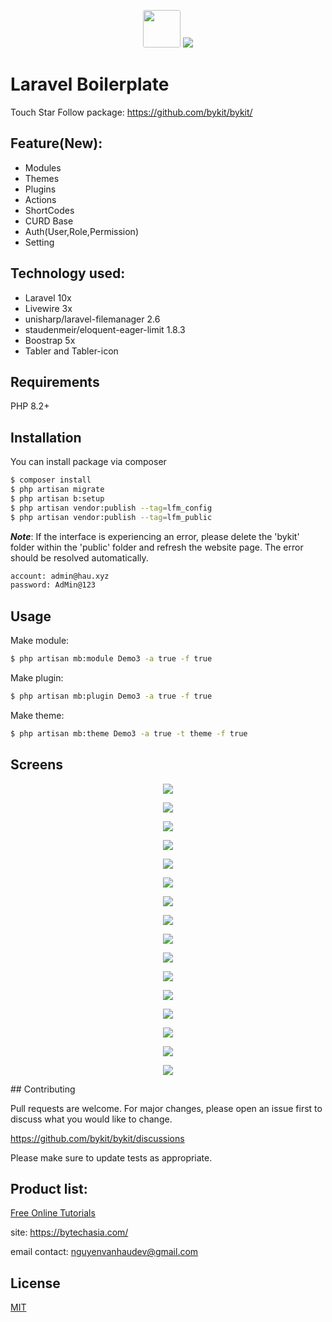 <p align="center"><img style="width:60px; border-radius: 3px;" src="./bytechasia_logo.jpg">
<img src="https://laravel.com/assets/img/components/logo-laravel.svg">
</p>

# Laravel Boilerplate

Touch Star Follow package: https://github.com/bykit/bykit/

## Feature(New):

-   Modules
-   Themes
-   Plugins
-   Actions
-   ShortCodes
-   CURD Base
-   Auth(User,Role,Permission)
-   Setting

## Technology used:

-   Laravel 10x
-   Livewire 3x
-   unisharp/laravel-filemanager 2.6
-   staudenmeir/eloquent-eager-limit 1.8.3
-   Boostrap 5x
-   Tabler and Tabler-icon

## Requirements

PHP 8.2+

## Installation

You can install package via composer

```bash
$ composer install
$ php artisan migrate
$ php artisan b:setup
$ php artisan vendor:publish --tag=lfm_config
$ php artisan vendor:publish --tag=lfm_public

```

***Note***: If the interface is experiencing an error, please delete the 'bykit' folder within the 'public' folder and refresh the website page. The error should be resolved automatically.

```bash
account: admin@hau.xyz
password: AdMin@123

```

## Usage

Make module:

```bash
$ php artisan mb:module Demo3 -a true -f true
```

Make plugin:

```bash
$ php artisan mb:plugin Demo3 -a true -f true
```

Make theme:

```bash
$ php artisan mb:theme Demo3 -a true -t theme -f true
```

## Screens

<p align="center"><img src="./images/Screenshot1.png"></p>
<p align="center"><img src="./images/Screenshot2.png"></p>
<p align="center"><img src="./images/Screenshot3.png"></p>
<p align="center"><img src="./images/Screenshot4.png"></p>
<p align="center"><img src="./images/Screenshot5.png"></p>
<p align="center"><img src="./images/Screenshot6.png"></p>
<p align="center"><img src="./images/Screenshot7.png"></p>
<p align="center"><img src="./images/Screenshot8.png"></p>
<p align="center"><img src="./images/Screenshot9.png"></p>
<p align="center"><img src="./images/Screenshot10.png"></p>
<p align="center"><img src="./images/Screenshot11.png"></p>
<p align="center"><img src="./images/Screenshot12.png"></p>
<p align="center"><img src="./images/Screenshot13.png"></p>
<p align="center"><img src="./images/Screenshot14.png"></p>
<p align="center"><img src="./images/Screenshot15.png"></p>
<p align="center"><img src="./images/Screenshot16.png"></p>
## Contributing

Pull requests are welcome. For major changes, please open an issue first to discuss what you would like to change.

https://github.com/bykit/bykit/discussions

Please make sure to update tests as appropriate.

## Product list:

[Free Online Tutorials](https://tutorialaz.com/)

site: https://bytechasia.com/

email contact: nguyenvanhaudev@gmail.com

## License

[MIT](./LICENSE)
